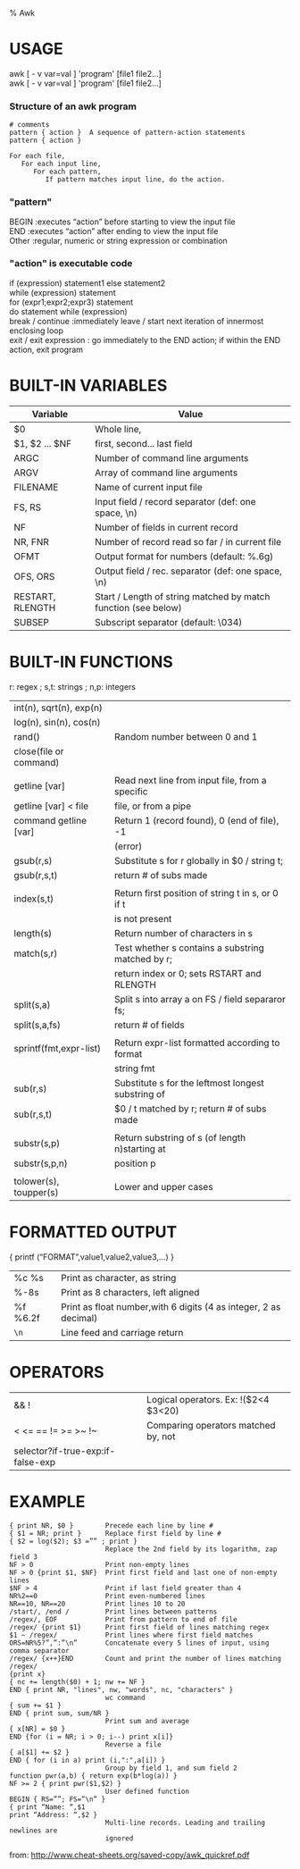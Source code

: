 % Awk

# USAGE

awk [ - v var=val ] 'program' [file1 file2...] <br>
awk [ - v var=val ] 'program' [file1 file2...]

### Structure of an awk program 

```
# comments
pattern { action }  A sequence of pattern-action statements
pattern { action }
```

```
For each file,
   For each input line,
      For each pattern,
         If pattern matches input line, do the action.
```

### "pattern" 

BEGIN   :executes “action” before starting to view the input file <br>
END     :executes “action” after ending to view the input file <br>
Other   :regular, numeric or string expression or combination <br>

### "action" is executable code

if (expression) statement1 else statement2 <br>
while (expression) statement <br>
for (expr1;expr2;expr3) statement <br>
do statement while (expression) <br>
break / continue :immediately leave / start next iteration of innermost
enclosing loop <br>
exit / exit expression : go immediately to the END action; if within the END
action, exit program <br>


# BUILT-IN VARIABLES

| Variable         | Value                                                          |
| ---------------- | -------------------------------------------------------------- |
| $0               | Whole line,                                                    |
| $1, $2 ... $NF   | first, second... last field                                    |
| ARGC             | Number of command line arguments                               |
| ARGV             | Array of command line arguments                                |
| FILENAME         | Name of current input file                                     |
| FS, RS           | Input field / record separator (def: one space, \n)            |
| NF               | Number of fields in current record                             |
| NR, FNR          | Number of record read so far / in current file                 |
| OFMT             | Output format for numbers (default: %.6g)                      |
| OFS, ORS         | Output field / rec. separator (def: one space, \n)             |
| RESTART, RLENGTH | Start / Length of string matched by match function (see below) |
| SUBSEP           | Subscript separator (default: \034)                            |


# BUILT-IN FUNCTIONS

r: regex ; s,t: strings ; n,p: integers



|                               |                                                    |
| ----------------------        | -----------------------------                      |
| int(n), sqrt(n), exp(n)       |                                                    |
| log(n), sin(n), cos(n)        |                                                    |
| rand()                        | Random number between 0 and 1                      |
| close(file or command)        |                                                    |
|                               |                                                    |
| getline [var]                 | Read next line from input file, from a specific    |
| getline [var] < file          | file, or from a pipe                               |
| command  <pipe> getline [var] | Return 1 (record found), 0 (end of file), -1       |
|                               | (error)                                            |
| gsub(r,s)                     | Substitute s for r globally in $0 / string t;      |
| gsub(r,s,t)                   | return # of subs made                              |
|                               |                                                    |
| index(s,t)                    | Return first position of string t in s, or 0 if t  |
|                               | is not present                                     |
| length(s)                     | Return number of characters in s                   |
| match(s,r)                    | Test whether s contains a substring matched by r;  |
|                               | return index or 0; sets RSTART and RLENGTH         |
| split(s,a)                    | Split s into array a on FS / field separaror fs;   |
| split(s,a,fs)                 | return # of fields                                 |
|                               |                                                    |
| sprintf(fmt,expr-list)        | Return expr-list formatted according to format     |
|                               | string fmt                                         |
| sub(r,s)                      | Substitute s for the leftmost longest substring of |
| sub(r,s,t)                    | $0 / t matched by r; return # of subs made         |
|                               |                                                    |
| substr(s,p)                   | Return substring of s (of length n)starting at     |
| substr(s,p,n)                 | position p                                         |
|                               |                                                    |
| tolower(s), toupper(s)        | Lower and upper cases                              |


# FORMATTED OUTPUT

{ printf (“FORMAT”,value1,value2,value3,...) }


|                        |                                                                  |
| ---------------------- | -----------------------------                                    |
| %c  %s                 | Print as character, as string                                    |
| %-8s                   | Print as 8 characters, left aligned                              |
| %f %6.2f               | Print as float number,with 6 digits (4 as integer, 2 as decimal) |
| `\n`                   | Line feed and carriage return                                    |


# OPERATORS


|                                   |                                                   |
| ----------------------            | -----------------------------                     |
| &&  <pipe> <pipe> !               | Logical operators. Ex: !($2<4 <pipe><pipe> $3<20) |
| <  <=  == !=  >=  >~  !~          | Comparing operators matched by, not               |
| selector?if-true-exp:if-false-exp |                                                   |


# EXAMPLE

```
{ print NR, $0 }        Precede each line by line #
{ $1 = NR; print }      Replace first field by line #
{ $2 = log($2); $3 =”” ; print }
                        Replace the 2nd field by its logarithm, zap field 3
NF > 0                  Print non-empty lines
NF > 0 {print $1, $NF}  Print first field and last one of non-empty lines
$NF > 4                 Print if last field greater than 4
NR%2==0                 Print even-numbered lines
NR==10, NR==20          Print lines 10 to 20
/start/, /end /         Print lines between patterns
/regex/, EOF            Print from pattern to end of file
/regex/ {print $1}      Print first field of lines matching regex
$1 ~ /regex/            Print lines where first field matches
ORS=NR%5?”,”:”\n”       Concatenate every 5 lines of input, using comma separator
/regex/ {x++}END        Count and print the number of lines matching /regex/
{print x}
{ nc += length($0) + 1; nw += NF }
END { print NR, "lines", nw, "words", nc, "characters" }
                        wc command
{ sum += $1 }
END { print sum, sum/NR }
                        Print sum and average
{ x[NR] = $0 }
END {for (i = NR; i > 0; i--) print x[i]}
                        Reverse a file
{ a[$1] += $2 }
END { for (i in a) print (i,":",a[i]) }
                        Group by field 1, and sum field 2
function pwr(a,b) { return exp(b*log(a)) }
NF >= 2 { print pwr($1,$2) }
                        User defined function
BEGIN { RS=””; FS=”\n” }
{ print “Name: “,$1
print “Address: “,$2 }
                        Multi-line records. Leading and trailing newlines are
                        ignored
```




from: http://www.cheat-sheets.org/saved-copy/awk_quickref.pdf
